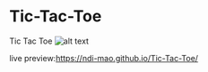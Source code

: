 # Tic-Tac-Toe

Tic Tac Toe
![alt text](https://file%2B.vscode-resource.vscode-cdn.net/var/folders/b3/626sjd2n1k30trc9cdljdbzr0000gn/T/TemporaryItems/NSIRD_screencaptureui_4gGYa0/Screenshot%202024-07-30%20at%2016.02.40.png?version%3D1722348167315)

live preview:https://ndi-mao.github.io/Tic-Tac-Toe/
